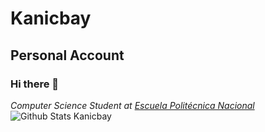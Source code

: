 # Kanicbay

## Personal Account

### Hi there 👋

*Computer Science Student at [Escuela Politécnica Nacional](https://www.epn.edu.ec/)*
![Github Stats Kanicbay](https://github-readme-stats.vercel.app/api?username=kanicbay&count_private=true,issues&show_icons=true&show_owner=true&theme=tokyonight)

<!--
**Kanicbay/Kanicbay** is a ✨ _special_ ✨ repository because its `README.md` (this file) appears on your GitHub profile.

Here are some ideas to get you started:

- 🔭 I’m currently working on ...
- 🌱 I’m currently learning ...
- 👯 I’m looking to collaborate on ...
- 🤔 I’m looking for help with ...
- 💬 Ask me about ...
- 📫 How to reach me: ...
- 😄 Pronouns: ...
- ⚡ Fun fact: ...
-->
